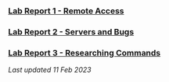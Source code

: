 ### [Lab Report 1 - Remote Access](/reports/report1.md)

### [Lab Report 2 - Servers and Bugs](/reports/report2.md)

### [Lab Report 3 - Researching Commands](/reports/report3.md)

*Last updated 11 Feb 2023* 